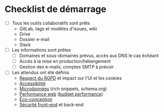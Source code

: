 # Checklist de démarrage

- [ ] Tous les outils collaboratifs sont prêts
  - GitLab, tags et modèles d'issues, wiki
  - Drive
  - Dossier e-mail
  - Slack
- [ ] Les informations sont prêtes
  - [ ] Domaines et sous-domaines prévus, accès aux DNS le cas échéant
  - [ ] Accès à la mise en production/hébergement
  - [ ] Gestion des e-mails, comptes SMTP à prévoir
- [ ] Les attendus ont été définis
  - [Respect du RGPD](../guidelines/rgpd.md) et impact sur l'UI et les cookies
  - [Accessibilité](../guidelines/accessibility.md)
  - [Microdonnées](../guidelines/seo.md#microdonnées-données-enrichies) (rich snippets, schema.org)
  - [Performance web](../guidelines/performances.md) ([budget performance](https://developer.mozilla.org/fr/docs/Web/Performance/Performance_budgets))
  - [Éco-conception](../guidelines/ecoconception.md)
  - [Sécurité front-end](../guidelines/http-security.md) et back-end
